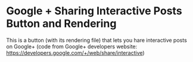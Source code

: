 # Google + Sharing Interactive Posts Button and Rendering
This is a button (with its rendering file) that lets you hare interactive posts on Google+ (code from Google+ developers website: https://developers.google.com/+/web/share/interactive)
